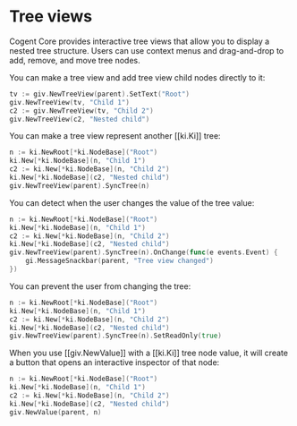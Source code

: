 # Tree views

Cogent Core provides interactive tree views that allow you to display a nested tree structure. Users can use context menus and drag-and-drop to add, remove, and move tree nodes.

You can make a tree view and add tree view child nodes directly to it:

```Go
tv := giv.NewTreeView(parent).SetText("Root")
giv.NewTreeView(tv, "Child 1")
c2 := giv.NewTreeView(tv, "Child 2")
giv.NewTreeView(c2, "Nested child")
```

You can make a tree view represent another [[ki.Ki]] tree:

```Go
n := ki.NewRoot[*ki.NodeBase]("Root")
ki.New[*ki.NodeBase](n, "Child 1")
c2 := ki.New[*ki.NodeBase](n, "Child 2")
ki.New[*ki.NodeBase](c2, "Nested child")
giv.NewTreeView(parent).SyncTree(n)
```

You can detect when the user changes the value of the tree value:

```Go
n := ki.NewRoot[*ki.NodeBase]("Root")
ki.New[*ki.NodeBase](n, "Child 1")
c2 := ki.New[*ki.NodeBase](n, "Child 2")
ki.New[*ki.NodeBase](c2, "Nested child")
giv.NewTreeView(parent).SyncTree(n).OnChange(func(e events.Event) {
    gi.MessageSnackbar(parent, "Tree view changed")
})
```

You can prevent the user from changing the tree:

```Go
n := ki.NewRoot[*ki.NodeBase]("Root")
ki.New[*ki.NodeBase](n, "Child 1")
c2 := ki.New[*ki.NodeBase](n, "Child 2")
ki.New[*ki.NodeBase](c2, "Nested child")
giv.NewTreeView(parent).SyncTree(n).SetReadOnly(true)
```

When you use [[giv.NewValue]] with a [[ki.Ki]] tree node value, it will create a button that opens an interactive inspector of that node:

```Go
n := ki.NewRoot[*ki.NodeBase]("Root")
ki.New[*ki.NodeBase](n, "Child 1")
c2 := ki.New[*ki.NodeBase](n, "Child 2")
ki.New[*ki.NodeBase](c2, "Nested child")
giv.NewValue(parent, n)
```
